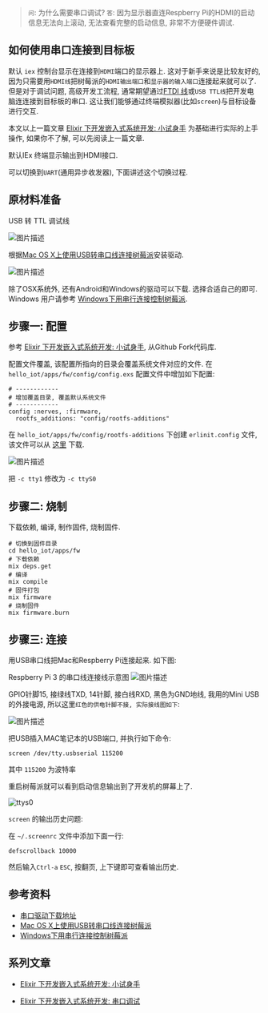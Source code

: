 > `问`: 为什么需要串口调试?
> `答`: 因为显示器直连Respberry Pi的HDMI的启动信息无法向上滚动, 无法查看完整的启动信息, 非常不方便硬件调试.

## 如何使用串口连接到目标板

默认 `iex` 控制台显示在连接到`HDMI`端口的显示器上. 这对于新手来说是比较友好的, 因为只需要用`HDMI线`把树莓派的`HDMI输出端口`和`显示器的输入端口`连接起来就可以了. 但是对于调试问题, 高级开发工流程, 通常期望通过[FTDI 线](https://www.sparkfun.com/products/9717)或`USB TTL线`把开发电脑连连接到目标板的串口. 这让我们能够通过终端模拟器(比如`screen`)与目标设备进行交互.

本文以上一篇文章 [Elixir 下开发嵌入式系统开发: 小试身手](https://segmentfault.com/a/1190000007733527) 为基础进行实际的上手操作, 如果你不了解, 可以先阅读上一篇文章.

默认IEx 终端显示输出到HDMI接口.

可以切换到`UART`(通用异步收发器), 下面讲述这个切换过程.

## 原材料准备

USB 转 TTL 调试线

![图片描述][1]

根据[Mac OS X上使用USB转串口线连接树莓派](http://shumeipai.nxez.com/2015/09/06/mac-os-x-rpi-serial-connection.html)安装驱动.

![图片描述][2]

除了OSX系统外, 还有Android和Windows的驱动可以下载. 选择合适自己的即可. Windows 用户请参考 [Windows下用串行连接控制树莓派](http://shumeipai.nxez.com/2014/05/04/under-windows-serial-connection-control-raspberry-pi.html).


## 步骤一: 配置

参考 [Elixir 下开发嵌入式系统开发: 小试身手](https://segmentfault.com/a/1190000007733527), 从Github Fork代码库.

配置文件覆盖, 该配置所指向的目录会覆盖系统文件对应的文件. 在 `hello_iot/apps/fw/config/config.exs` 配置文件中增加如下配置:

```
# ------------
# 增加覆盖目录, 覆盖默认系统文件
# ------------
config :nerves, :firmware,
  rootfs_additions: "config/rootfs-additions"
```

在 `hello_iot/apps/fw/config/rootfs-additions` 下创建 `erlinit.config` 文件, 该文件可以从 [这里](https://github.com/nerves-project/nerves_system_rpi3/blob/master/rootfs-additions/etc/erlinit.config) 下载.

![图片描述][3]

把 `-c tty1` 修改为 `-c ttyS0`

## 步骤二: 烧制

下载依赖, 编译, 制作固件, 烧制固件.

```
# 切换到固件目录
cd hello_iot/apps/fw
# 下载依赖
mix deps.get
# 编译
mix compile
# 固件打包
mix firmware
# 烧制固件
mix firmware.burn
```


## 步骤三: 连接

用USB串口线把Mac和Respberry Pi连接起来. 如下图:

Respberry Pi 3 的串口线连接线示意图
![图片描述][4]

GPIO针脚15, 接绿线TXD, 14针脚, 接白线RXD, 黑色为GND地线, 我用的Mini USB的外接电源, 所以这里`红色的供电针脚不接, 实际接线图如下`:

![图片描述][5]

把USB插入MAC笔记本的USB端口, 并执行如下命令:


```
screen /dev/tty.usbserial 115200
```

其中 `115200` 为波特率

重启树莓派就可以看到启动信息输出到了开发机的屏幕上了.

![ttys0](https://cloud.githubusercontent.com/assets/725190/21129549/25fb5e26-c13d-11e6-9687-2faba9a5d596.gif)

`screen` 的输出历史问题:

在 `~/.screenrc` 文件中添加下面一行:

```
defscrollback 10000
```

然后输入`Ctrl-a` `ESC`, 按翻页, 上下键即可查看输出历史.


## 参考资料

- [串口驱动下载地址](http://www.prolific.com.tw/US/ShowProduct.aspx?pcid=41&showlevel=0041-0041)
- [Mac OS X上使用USB转串口线连接树莓派](http://shumeipai.nxez.com/2015/09/06/mac-os-x-rpi-serial-connection.html)
- [Windows下用串行连接控制树莓派](http://shumeipai.nxez.com/2014/05/04/under-windows-serial-connection-control-raspberry-pi.html)

## 系列文章

- [Elixir 下开发嵌入式系统开发: 小试身手](https://segmentfault.com/a/1190000007733527)
- [Elixir 下开发嵌入式系统开发: 串口调试](https://segmentfault.com/a/1190000007785009)


  [1]: https://segmentfault.com/img/bVGPgp
  [2]: https://segmentfault.com/img/bVGPgK
  [3]: https://segmentfault.com/img/bVGPh9
  [4]: https://segmentfault.com/img/bVGPjc
  [5]: https://segmentfault.com/img/bVGPjJ
